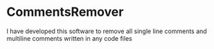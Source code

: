 # CommentsRemover
I have developed this software to remove all single line comments and multiline comments written in any code files
